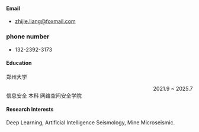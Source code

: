 #### Email
- zhijie.liang@foxmail.com
### phone number
- 132-2392-3173
#### Education
郑州大学 <div style="text-align: right;"> 2021.9 ~ 2025.7 </div>
信息安全 本科 网络空间安全学院

#### Research Interests
Deep Learning, Artificial Intelligence Seismology, Mine Microseismic.

